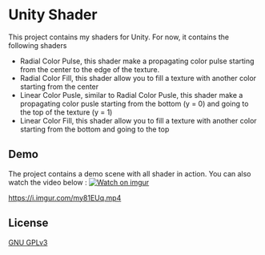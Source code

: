 # Unity Shader

This project contains my shaders for Unity.
For now, it contains  the following shaders
* Radial Color Pulse, this shader make a propagating color pulse starting from the center to the edge of the texture.
* Radial Color Fill, this shader allow you to fill a texture with another color starting from the center
* Linear Color Pusle, similar to Radial Color Pusle, this shader make a propagating color pusle starting from the bottom (y = 0) and going to the top of the texture (y = 1)
* Linear Color Fill, this shader allow you to fill a texture with another color starting from the bottom and going to the top

## Demo
The project contains a demo scene with all shader in action.
You can also watch the video below :
[![Watch on imgur](https://imgur.com/a/AodwriT.gif)](https://i.imgur.com/my81EUq.mp4)

https://i.imgur.com/my81EUq.mp4


## License

[GNU GPLv3](https://choosealicense.com/licenses/gpl-3.0/)